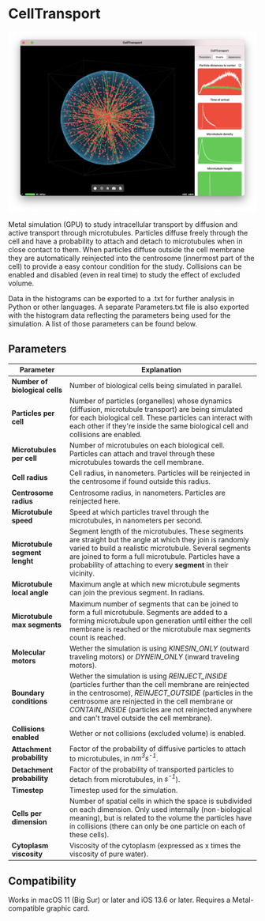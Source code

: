 # CellTransport

![Main Screenshot](MainScreenshot.png)

Metal simulation (GPU) to study intracellular transport by diffusion and active transport through microtubules. Particles diffuse freely through the cell and have a probability to attach and detach to microtubules when in close contact to them. When particles diffuse outside the cell membrane they are automatically reinjected into the centrosome (innermost part of the cell) to provide a easy contour condition for the study. Collisions can be enabled and disabled (even in real time) to study the effect of excluded volume.

Data in the histograms can be exported to a .txt for further analysis in Python or other languages. A separate Parameters.txt file is also exported with the histogram data reflecting the parameters being used for the simulation. A list of those parameters can be found below.

## Parameters
Parameter | Explanation
------------ | -------------
**Number of biological cells** | Number of biological cells being simulated in parallel.
**Particles per cell** | Number of particles (organelles) whose dynamics (diffusion, microtubule transport) are being simulated for each biological cell. These particles can interact with each other if they're inside the same biological cell and collisions are enabled.
**Microtubules per cell** | Number of microtubules on each biological cell. Particles can attach and travel through these microtubules towards the cell membrane.
**Cell radius** | Cell radius, in nanometers. Particles will be reinjected in the centrosome if found outside this radius.
**Centrosome radius** | Centrosome radius, in nanometers. Particles are reinjected here.
**Microtubule speed** | Speed at which particles travel through the microtubules, in nanometers per second.
**Microtubule segment lenght** | Segment length of the microtubules. These segments are straight but the angle at which they join is randomly varied to build a realistic microtubule. Several segments are joined to form a full microtubule. Particles have a probability of attaching to every **segment** in their vicinity.
**Microtubule local angle** | Maximum angle at which new microtubule segments can join the previous segment. In radians.
**Microtubule max segments** | Maximum number of segments that can be joined to form a full microtubule. Segments are added to a forming microtubule upon generation until either the cell membrane is reached or the microtubule max segments count is reached.
**Molecular motors** | Wether the simulation is using *KINESIN_ONLY* (outward traveling motors) or *DYNEIN_ONLY* (inward traveling motors).
**Boundary conditions** | Wether the simulation is using *REINJECT_INSIDE* (particles further than the cell membrane are reinjected in the centrosome), *REINJECT_OUTSIDE* (particles in the centrosome are reinjected in the cell membrane or *CONTAIN_INSIDE* (particles are not reinjected anywhere and can't travel outside the cell membrane).
**Collisions enabled** | Wether or not collisions (excluded volume) is enabled.
**Attachment probability** | Factor of the probability of diffusive particles to attach to microtubules, in *nm<sup>3</sup>s<sup>-1</sup>*.
**Detachment probability** | Factor of the probability of transported particles to detach from microtubules, in *s<sup>-1</sup>*).
**Timestep** | Timestep used for the simulation.
**Cells per dimension** | Number of spatial cells in which the space is subdivided on each dimension. Only used internally (non-biological meaning), but is related to the volume the particles have in collisions (there can only be one particle on each of these cells).
**Cytoplasm viscosity** | Viscosity of the cytoplasm (expressed as x times the viscosity of pure water).

## Compatibility
Works in macOS 11 (Big Sur) or later and iOS 13.6 or later. Requires a Metal-compatible graphic card.
